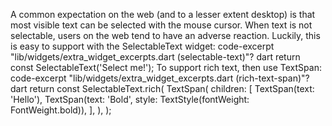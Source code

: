 A common expectation on the web (and to a lesser extent desktop)
is that most visible text can be selected with the mouse cursor.
When text is not selectable,
users on the web tend to have an adverse reaction.
Luckily, this is easy to support with the SelectableText widget:
code-excerpt "lib/widgets/extra_widget_excerpts.dart (selectable-text)"?
dart
return const SelectableText('Select me!');
To support rich text, then use TextSpan:
code-excerpt "lib/widgets/extra_widget_excerpts.dart (rich-text-span)"?
dart
return const SelectableText.rich(
  TextSpan(
    children: [
      TextSpan(text: 'Hello'),
      TextSpan(text: 'Bold', style: TextStyle(fontWeight: FontWeight.bold)),
    ],
  ),
);
